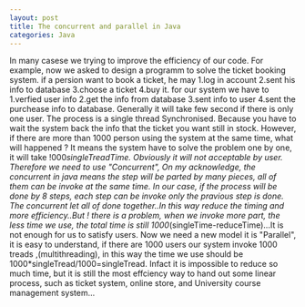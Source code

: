 ```yaml
---
layout: post
title: The concurrent and parallel in Java 
categories: Java
---
```


In many casese we trying to improve the efficiency of our code. For example, now we asked to design a programm to solve the ticket booking system. if a persion want to book a ticket, he may 1.log in account 2.sent his info to database 3.choose a ticket 4.buy it.
for our system we have to 1.verfied user info 2.get the info from database 3.sent info to user 4.sent the purchease info to database.
Generally it will take few second if there is only one user. The process is a single thread Synchronised. Because you have to wait the system back the info that the ticket you want still in stock. However, if there are more than 1000 person using the system at the same time, what will happened ? It means the system have to solve the problem one by one, it will take !000*singleTreadTime. Obviously it will not acceptable by user. Therefore we need to use "Concurrent", On my acknowledge, the concurrent in java means the step will be parted by many pieces, all of them can be invoke at the same time. In our case, if the process will be done by 8 steps, each step can be invoke only the pravious step is done. The concurrent let all of done together..In this way reduce the timing and more efficiency..But ! there is a problem, when we invoke more part, the less time we use, the total time is still 1000*(singleTime-reduceTime)...It is not enough for us to satisfy users. Now we need a new model it is "Parallel", it is easy to understand, if there are 1000 users our system invoke 1000 treads ,(multithreading), in this way the time we use should be 1000*singleTread/1000=singleTread. Infact it is impossible to reduce so much time, but it is still the most effciency way to hand out some linear process, such as ticket system, online store, and University course management system...
